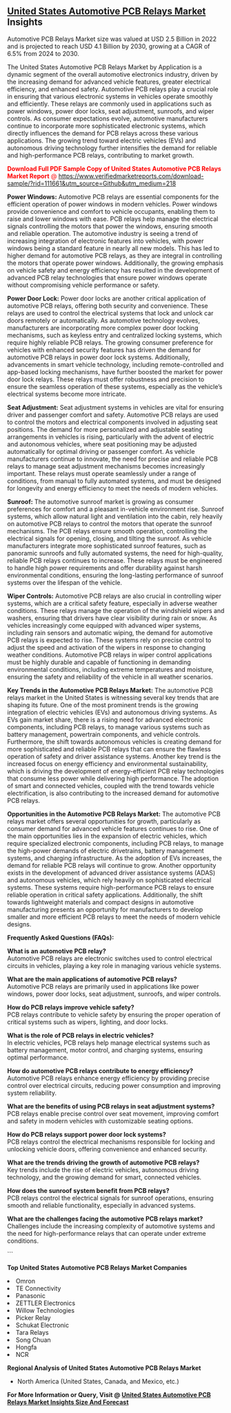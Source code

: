 <h2><a href="https://www.verifiedmarketreports.com/download-sample/?rid=111661&amp;utm_source=Github&amp;utm_medium=218" target="_blank">United States Automotive PCB Relays Market</a> Insights</h2><p>Automotive PCB Relays Market size was valued at USD 2.5 Billion in 2022 and is projected to reach USD 4.1 Billion by 2030, growing at a CAGR of 6.5% from 2024 to 2030.</p><p> <p>The United States Automotive PCB Relays Market by Application is a dynamic segment of the overall automotive electronics industry, driven by the increasing demand for advanced vehicle features, greater electrical efficiency, and enhanced safety. Automotive PCB relays play a crucial role in ensuring that various electronic systems in vehicles operate smoothly and efficiently. These relays are commonly used in applications such as power windows, power door locks, seat adjustment, sunroofs, and wiper controls. As consumer expectations evolve, automotive manufacturers continue to incorporate more sophisticated electronic systems, which directly influences the demand for PCB relays across these various applications. The growing trend toward electric vehicles (EVs) and autonomous driving technology further intensifies the demand for reliable and high-performance PCB relays, contributing to market growth. <p><span class=""><span style="color: #ff0000;"><strong>Download Full PDF Sample Copy of United States Automotive PCB Relays Market Report</strong> @ </span><a href="https://www.verifiedmarketreports.com/download-sample/?rid=111661&amp;utm_source=Github&amp;utm_medium=218" target="_blank">https://www.verifiedmarketreports.com/download-sample/?rid=111661&amp;utm_source=Github&amp;utm_medium=218</a></span></p></p> <p><strong>Power Windows:</strong> Automotive PCB relays are essential components for the efficient operation of power windows in modern vehicles. Power windows provide convenience and comfort to vehicle occupants, enabling them to raise and lower windows with ease. PCB relays help manage the electrical signals controlling the motors that power the windows, ensuring smooth and reliable operation. The automotive industry is seeing a trend of increasing integration of electronic features into vehicles, with power windows being a standard feature in nearly all new models. This has led to higher demand for automotive PCB relays, as they are integral in controlling the motors that operate power windows. Additionally, the growing emphasis on vehicle safety and energy efficiency has resulted in the development of advanced PCB relay technologies that ensure power windows operate without compromising vehicle performance or safety. <p><strong>Power Door Lock:</strong> Power door locks are another critical application of automotive PCB relays, offering both security and convenience. These relays are used to control the electrical systems that lock and unlock car doors remotely or automatically. As automotive technology evolves, manufacturers are incorporating more complex power door locking mechanisms, such as keyless entry and centralized locking systems, which require highly reliable PCB relays. The growing consumer preference for vehicles with enhanced security features has driven the demand for automotive PCB relays in power door lock systems. Additionally, advancements in smart vehicle technology, including remote-controlled and app-based locking mechanisms, have further boosted the market for power door lock relays. These relays must offer robustness and precision to ensure the seamless operation of these systems, especially as the vehicle’s electrical systems become more intricate. <p><strong>Seat Adjustment:</strong> Seat adjustment systems in vehicles are vital for ensuring driver and passenger comfort and safety. Automotive PCB relays are used to control the motors and electrical components involved in adjusting seat positions. The demand for more personalized and adjustable seating arrangements in vehicles is rising, particularly with the advent of electric and autonomous vehicles, where seat positioning may be adjusted automatically for optimal driving or passenger comfort. As vehicle manufacturers continue to innovate, the need for precise and reliable PCB relays to manage seat adjustment mechanisms becomes increasingly important. These relays must operate seamlessly under a range of conditions, from manual to fully automated systems, and must be designed for longevity and energy efficiency to meet the needs of modern vehicles. <p><strong>Sunroof:</strong> The automotive sunroof market is growing as consumer preferences for comfort and a pleasant in-vehicle environment rise. Sunroof systems, which allow natural light and ventilation into the cabin, rely heavily on automotive PCB relays to control the motors that operate the sunroof mechanisms. The PCB relays ensure smooth operation, controlling the electrical signals for opening, closing, and tilting the sunroof. As vehicle manufacturers integrate more sophisticated sunroof features, such as panoramic sunroofs and fully automated systems, the need for high-quality, reliable PCB relays continues to increase. These relays must be engineered to handle high power requirements and offer durability against harsh environmental conditions, ensuring the long-lasting performance of sunroof systems over the lifespan of the vehicle. <p><strong>Wiper Controls:</strong> Automotive PCB relays are also crucial in controlling wiper systems, which are a critical safety feature, especially in adverse weather conditions. These relays manage the operation of the windshield wipers and washers, ensuring that drivers have clear visibility during rain or snow. As vehicles increasingly come equipped with advanced wiper systems, including rain sensors and automatic wiping, the demand for automotive PCB relays is expected to rise. These systems rely on precise control to adjust the speed and activation of the wipers in response to changing weather conditions. Automotive PCB relays in wiper control applications must be highly durable and capable of functioning in demanding environmental conditions, including extreme temperatures and moisture, ensuring the safety and reliability of the vehicle in all weather scenarios. <p><strong>Key Trends in the Automotive PCB Relays Market:</strong> The automotive PCB relays market in the United States is witnessing several key trends that are shaping its future. One of the most prominent trends is the growing integration of electric vehicles (EVs) and autonomous driving systems. As EVs gain market share, there is a rising need for advanced electronic components, including PCB relays, to manage various systems such as battery management, powertrain components, and vehicle controls. Furthermore, the shift towards autonomous vehicles is creating demand for more sophisticated and reliable PCB relays that can ensure the flawless operation of safety and driver assistance systems. Another key trend is the increased focus on energy efficiency and environmental sustainability, which is driving the development of energy-efficient PCB relay technologies that consume less power while delivering high performance. The adoption of smart and connected vehicles, coupled with the trend towards vehicle electrification, is also contributing to the increased demand for automotive PCB relays. <p><strong>Opportunities in the Automotive PCB Relays Market:</strong> The automotive PCB relays market offers several opportunities for growth, particularly as consumer demand for advanced vehicle features continues to rise. One of the main opportunities lies in the expansion of electric vehicles, which require specialized electronic components, including PCB relays, to manage the high-power demands of electric drivetrains, battery management systems, and charging infrastructure. As the adoption of EVs increases, the demand for reliable PCB relays will continue to grow. Another opportunity exists in the development of advanced driver assistance systems (ADAS) and autonomous vehicles, which rely heavily on sophisticated electrical systems. These systems require high-performance PCB relays to ensure reliable operation in critical safety applications. Additionally, the shift towards lightweight materials and compact designs in automotive manufacturing presents an opportunity for manufacturers to develop smaller and more efficient PCB relays to meet the needs of modern vehicle designs. <p><strong>Frequently Asked Questions (FAQs):</strong></p> <p><strong>What is an automotive PCB relay?</strong><br> Automotive PCB relays are electronic switches used to control electrical circuits in vehicles, playing a key role in managing various vehicle systems.</p> <p><strong>What are the main applications of automotive PCB relays?</strong><br> Automotive PCB relays are primarily used in applications like power windows, power door locks, seat adjustment, sunroofs, and wiper controls.</p> <p><strong>How do PCB relays improve vehicle safety?</strong><br> PCB relays contribute to vehicle safety by ensuring the proper operation of critical systems such as wipers, lighting, and door locks.</p> <p><strong>What is the role of PCB relays in electric vehicles?</strong><br> In electric vehicles, PCB relays help manage electrical systems such as battery management, motor control, and charging systems, ensuring optimal performance.</p> <p><strong>How do automotive PCB relays contribute to energy efficiency?</strong><br> Automotive PCB relays enhance energy efficiency by providing precise control over electrical circuits, reducing power consumption and improving system reliability.</p> <p><strong>What are the benefits of using PCB relays in seat adjustment systems?</strong><br> PCB relays enable precise control over seat movement, improving comfort and safety in modern vehicles with customizable seating options.</p> <p><strong>How do PCB relays support power door lock systems?</strong><br> PCB relays control the electrical mechanisms responsible for locking and unlocking vehicle doors, offering convenience and enhanced security.</p> <p><strong>What are the trends driving the growth of automotive PCB relays?</strong><br> Key trends include the rise of electric vehicles, autonomous driving technology, and the growing demand for smart, connected vehicles.</p> <p><strong>How does the sunroof system benefit from PCB relays?</strong><br> PCB relays control the electrical signals for sunroof operations, ensuring smooth and reliable functionality, especially in advanced systems.</p> <p><strong>What are the challenges facing the automotive PCB relays market?</strong><br> Challenges include the increasing complexity of automotive systems and the need for high-performance relays that can operate under extreme conditions.</p> ```</p><p><strong>Top United States Automotive PCB Relays Market Companies</strong></p><div data-test-id=""><p><li>Omron</li><li> TE Connectivity</li><li> Panasonic</li><li> ZETTLER Electronics</li><li> Willow Technologies</li><li> Picker Relay</li><li> Schukat Electronic</li><li> Tara Relays</li><li> Song Chuan</li><li> Hongfa</li><li> NCR</li></p><div><strong>Regional Analysis of&nbsp;United States Automotive PCB Relays Market</strong></div><ul><li dir="ltr"><p dir="ltr">North America&nbsp;(United States, Canada, and Mexico, etc.)</p></li></ul><p><strong>For More Information or Query, Visit @&nbsp;</strong><strong><a href="https://www.verifiedmarketreports.com/product/global-automotive-pcb-relays-market/?utm_source=Github&amp;utm_medium=218" target="_blank">United States Automotive PCB Relays Market Insights Size And Forecast</a></strong></p></div>
